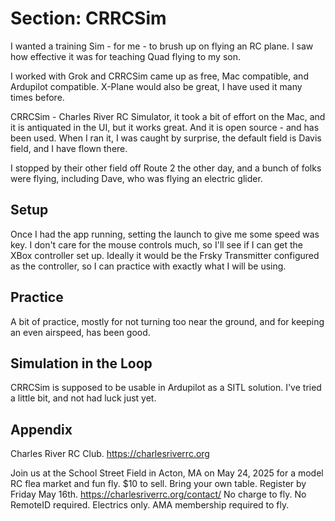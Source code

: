 # Section: CRRCSim

I wanted a training Sim - for me - to brush up on flying an RC plane. I saw how effective it was for teaching Quad
flying to my son.

I worked with Grok and CRRCSim came up as free, Mac compatible, and Ardupilot compatible. X-Plane would also be great, I
have used it many times before.

CRRCSim - Charles River RC Simulator, it took a bit of effort on the Mac, and it is antiquated in the UI, but it works
great.
And it is open source - and has been used. When I ran it, I was caught by surprise, the default field is Davis field,
and I have flown there.

I stopped by their other field off Route 2 the other day, and a bunch of folks were flying, including Dave, who was
flying an electric glider.

## Setup

Once I had the app running, setting the launch to give me some speed was key. I don't care for the mouse controls much,
so I'll see if I can get the XBox controller set up.
Ideally it would be the Frsky Transmitter configured as the controller, so I can practice with exactly what I will be
using.

## Practice

A bit of practice, mostly for not turning too near the ground, and for keeping an even airspeed, has been good.

## Simulation in the Loop

CRRCSim is supposed to be usable in Ardupilot as a SITL solution. I've tried a little bit, and not had luck just yet.

## Appendix

Charles River RC Club. 
https://charlesriverrc.org

Join us at the School Street Field in Acton, MA
on May 24, 2025 for a model RC flea market
and fun fly.
$10 to sell. Bring your own table.
Register by Friday May 16th.
https://charlesriverrc.org/contact/
No charge to fly. No RemoteID required.
Electrics only. AMA membership required to
fly.

